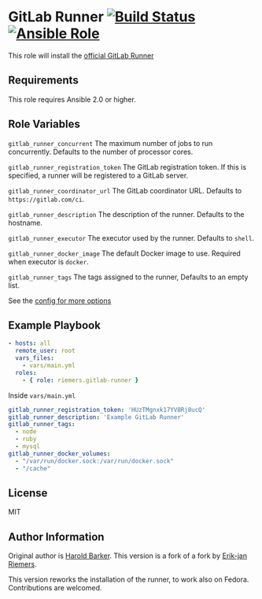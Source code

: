 GitLab Runner [![Build Status](https://api.travis-ci.org/thozza/ansible-gitlab-runner.svg?branch=master)](https://travis-ci.org/thozza/ansible-gitlab-runner) [![Ansible Role](https://img.shields.io/ansible/role/3078.svg)](https://galaxy.ansible.com/thozza/gitlab-runner/)
=============

This role will install the [official GitLab Runner](https://gitlab.com/gitlab-org/gitlab-ci-multi-runner)

Requirements
------------

This role requires Ansible 2.0 or higher.

Role Variables
--------------

`gitlab_runner_concurrent`
The maximum number of jobs to run concurrently.
Defaults to the number of processor cores.

`gitlab_runner_registration_token`
The GitLab registration token. If this is specified, a runner will be registered to a GitLab server.

`gitlab_runner_coordinator_url`
The GitLab coordinator URL.
Defaults to `https://gitlab.com/ci`.

`gitlab_runner_description`
The description of the runner.
Defaults to the hostname.

`gitlab_runner_executor`
The executor used by the runner.
Defaults to `shell`.

`gitlab_runner_docker_image`
The default Docker image to use. Required when executor is `docker`.

`gitlab_runner_tags`
The tags assigned to the runner,
Defaults to an empty list.

See the [config for more options](https://github.com/thozza/ansible-gitlab-runner/blob/master/tasks/register-runner.yml)

Example Playbook
----------------
```yaml
- hosts: all
  remote_user: root
  vars_files:
    - vars/main.yml
  roles:
    - { role: riemers.gitlab-runner }
```

Inside `vars/main.yml`
```yaml
gitlab_runner_registration_token: 'HUzTMgnxk17YV8Rj8ucQ'
gitlab_runner_description: 'Example GitLab Runner'
gitlab_runner_tags:
  - node
  - ruby
  - mysql
gitlab_runner_docker_volumes:
  - "/var/run/docker.sock:/var/run/docker.sock"
  - "/cache"
```

License
-------

MIT

Author Information
------------------

Original author is [Harold Barker](https://github.com/haroldb/ansible-gitlab-runner). This version is a fork of a fork by [Erik-jan Riemers](https://github.com/riemers/ansible-gitlab-runner).

This version reworks the installation of the runner, to work also on Fedora. Contributions are welcomed.
